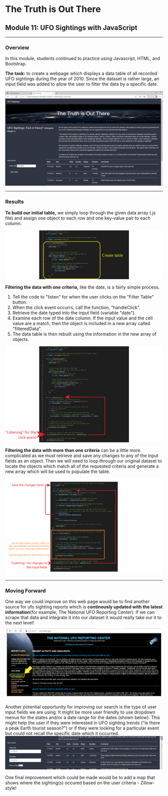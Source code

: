 # The Truth is Out There
## Module 11: UFO Sightings with JavaScript
---
### Overview
In this module, students continued to practice using Javascript, HTML, and Bootstrap.  

**The task:** to create a webpage which displays a data table of all recorded UFO sightings during the year of 2010.  Since the dataset is rather large, an input field was added to allow the user to filter the data by a specific date.

![image of module created webpage](https://github.com/murphyk2021/UFOs/blob/9ffd9fc2334ce656ff20bfec614e22ed30645f65/static/images/module_webpage.PNG)

---
### Results
**To build our initial table,** we simply loop through the given data array (.js file) and assign one object to each row and one key-value pair to each column. 

![loop to build the table](https://github.com/murphyk2021/UFOs/blob/ef6065b3ad37ddf210370cf38f97340677cfb2e7/static/images/create%20table%20from%20js%20file.png)


**Filtering the data with one criteria,** like the date, is a fairly simple process.  

1.  Tell the code to "listen" for when the user clicks on the "Filter Table" button.  
2.  When the click event occurrs, call the function, "handleClick". 
3.  Retrieve the date typed into the input field (variable "date").  
4.  Examine each row of the date column.  If the input value and the cell value are a match, then the object is included in a new array called "filteredData".  
5.  The data table is then rebuilt using the information in the new array of objects.

![handleclick](https://github.com/murphyk2021/UFOs/blob/fd01eb760ad9ca6a9072fbc4c171bf624a0c8c4a/static/images/simple%20filter2.png)

**Filtering the data with more than one criteria** can be a little more complicated as we must retrieve and save any changes to any of the input fields as an object. Then we will need to loop through our original dataset to locate the objects which match all of the requested criteria and generate a new array which will be used to populate the table.

![code for multiple search criteria](https://github.com/murphyk2021/UFOs/blob/7d70c2c697fa8ae26a55a6c2d79316db4ec40aaa/static/images/code%20for%20multiple%20search%20criteria.png)

---
### Moving Forward
One way we could improve on this web page would be to find another source for ufo sighting reports which is **continously updated with the latest information**(for example, The National UFO Reporting Center).  If we can scrape that data and integrate it into our dataset it would really take our it to the next level!  
![UFO reporting Center HomePage](https://github.com/murphyk2021/UFOs/blob/7875f67ea5ee36f8863f533e7de144b6269ef297/static/images/national%20UFO%20reporting%20center.png)

Another potential opportunity for improving our search is the type of user input fields we are using.  It might be more user friendly to use dropdown menus for the states and/or a date range for the dates (shown below).  This might help the user if they were interested in UFO sighting trends ("Is there a peak Earth tourist season?") or if they were looking for a particular event but could not recall the specific date which it occurred.
![image of date ranges input fields](https://github.com/murphyk2021/UFOs/blob/6779754dc1bb4ff77d6065fa31419353b5729dca/static/images/improvement_1.PNG)

One final improvement which could be made would be to add a map that shows where the sighting(s) occured based on the user criteria - Zillow-style!
